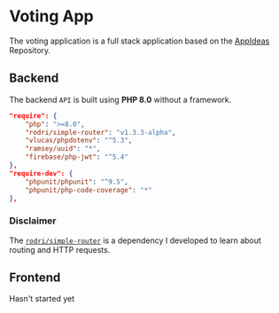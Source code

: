 # Voting App

The voting application is a full stack application based on the [AppIdeas](https://github.com/florinpop17/app-ideas/blob/master/Projects/2-Intermediate/Voting-App.md) Repository.

## Backend

The backend ``API`` is built using **PHP 8.0** without a framework.

```json
"require": {
	"php": ">=8.0",
	"rodri/simple-router": "v1.3.3-alpha",
	"vlucas/phpdotenv": "^5.3",
	"ramsey/uuid": "*",
	"firebase/php-jwt": "^5.4"
},
"require-dev": {
	"phpunit/phpunit": "^9.5",
	"phpunit/php-code-coverage": "*"
},
```

### Disclaimer

The [``rodri/simple-router``](https://github.com/Rod1Andrade/simple-router) is a dependency I developed to learn about routing and HTTP requests.

## Frontend

Hasn't started yet
